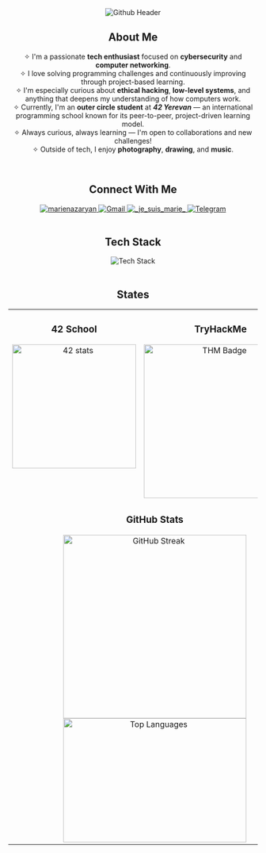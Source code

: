 <div align="center">
	<img
		src="https://capsule-render.vercel.app/api?type=blur&height=250&color=gradient&customColorList=2,4,12,19,20,21,22,23,24,30&text=Hello%20I'm%20Marie&animation=fadeIn&fontSize=40&fontColor=cccccc&reversal=true"
		alt="Github Header"
	/>
	<h2>About Me</h2>
	<div>
		<p>
			✧ I'm a passionate <b>tech enthusiast</b> focused on <b>cybersecurity</b> and <b>computer networking</b>.<br>
			✧ I love solving programming challenges and continuously improving through project-based learning.<br>
			✧ I'm especially curious about <b>ethical hacking</b>, <b>low-level systems</b>, and anything that deepens my understanding of how computers work.<br>
			✧ Currently, I'm an <b>outer circle student</b> at <b><i>42 Yerevan</i></b> — an international programming school known for its peer-to-peer, project-driven learning model.<br>
			✧ Always curious, always learning — I'm open to collaborations and new challenges!<br>
			✧ Outside of tech, I enjoy <b>photography</b>, <b>drawing</b>, and <b>music</b>.
		</p>
	</div>
	<br>
	<h2>Connect With Me</h2>
	<div>
		<a href="https://linkedin.com/in/marienazaryan">
			<img
				src="https://img.shields.io/badge/LinkedIn-0077B5?style=for-the-badge&logo=linkedin&logoColor=white"
				alt="marienazaryan"
			/>
		</a>
		<a href="mailto:mari.nazaryan7173@gmail.com">
			<img
				src="https://img.shields.io/badge/Gmail-D14836?style=for-the-badge&logo=gmail&logoColor=white"
				alt="Gmail"
			/>
		</a>
		<a href="https://discord.com/users/864130222265335848">
			<img
				src="https://img.shields.io/badge/Discord-5865F2?style=for-the-badge&logo=discord&logoColor=white"
				alt="_je_suis_marie_"
			/>
		</a>
		<a href="https://t.me/je_suis_marie_7">
			<img
				src="https://img.shields.io/badge/Telegram-0088CC?style=for-the-badge&logo=telegram&logoColor=white"
				alt="Telegram"
			/>
		</a>
	</div>
	<br>
	<h2>Tech Stack</h2>
	<div>
		<img
			src="https://github-readme-tech-stack.vercel.app/api/cards?align=center&titleAlign=center&borderRadius=0&fontSize=25&showBorder=false&lineCount=3&theme=tokyonight&width=820&hideBg=true&hideTitle=true&bg=%23131422&badge=%232B2B2B&border=%233B3B3B&titleColor=%23ffffff&line1=c,C,auto%3Bcplusplus,C%2B%2B,auto%3Bgit,git,auto%3Bgnubash,bash,auto%3Blinux,linux,auto%3B&line2=burpsuite,Burp%20Suite,auto%3Bwireshark,Wireshark,auto%3Bvim,Vim,auto%3Bnmap,Nmap,auto%3B&line3=docker,docker,auto%3Bpython,python,auto%3Btailwindcss,tailwindcss,auto%3Btypescript,typescript,auto%3B"
			alt="Tech Stack"
		/>
	</div>
	<br>
	<h2>States</h2>
	<table align="center">
		<tr>
			<td align="center" valign="top">
				<h3>42 School</h3>
				<img
					src="https://badge.mediaplus.ma/darkblue/mnazarya?1337Badge=off&UM6P=off"
					alt="42 stats"
					height="250px"
				/>
			</td>
			<td align="center" valign="top">
				<h3>TryHackMe</h3>
				<a href="https://tryhackme.com/p/mari.nazaryan7173">
					<img
						src="https://tryhackme-badges.s3.amazonaws.com/mari.nazaryan7173.png"
						alt="THM Badge"
						width="310px"
					/>
				</a>
			</td>
		</tr>
		<tr>
			<td colspan="2" align="center">
				<h3>GitHub Stats</h3>
				<img
					src="https://streak-stats.demolab.com/?user=jesuismarie&theme=prussian&hide_border=true&card_width=370&card_height=235"
					alt="GitHub Streak"
					width="370px"
				/>
				<img
					src="https://github-readme-stats.vercel.app/api/top-langs/?username=jesuismarie&langs_count=8&layout=compact&hide=Roff,Perl,TeX,GLSL,CMake,HTML,Batchfile,M4,Zig,Lua,Objective-C,Modula-2&theme=prussian&hide_border=true"
					alt="Top Languages"
					width="370px"
					height="250px"
				/>
			</td>
		</tr>
	</table>
</div>
